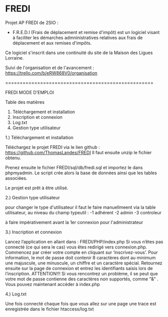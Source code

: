 # FREDI

Projet AP FREDI de 2SIO : 

- F.R.E.D.I (Frais de déplacement et remise d'impôt) 
est un logiciel visant à faciliter les démarches admninistratives relatives aux frais de déplacement et aux remises d'impôts.

Ce logiciel s'inscrit dans une continuité du site de la Maison des Ligues Lorraine. 

Suivi de l'organisation et de l'avancement : https://trello.com/b/eRW868V0/organisation



===================================================

FREDI
MODE D’EMPLOI



Table des matières
1.	Téléchargement et installation	
2.	Inscription et connexion	
3.	Log.txt	
4.	Gestion type utilisateur




1.)	Téléchargement et installation 

Téléchargez le projet FREDI via le lien github : https://github.com/ThomasLandes/FREDI
Il faut ensuite unzip le fichier obtenu. 

Prenez ensuite le fichier FREDI/sql/db/fredi.sql et importez le dans phpmyadmin. Le script crée alors la base de données ainsi que les tables associées. 

Le projet est prêt à être utilisé. 

2.) Gestion type utilisateur

pour changer le type d'utilisateur il faut le faire manuellmeent via la table utilisateur, au niveau du champ typeutil : 
  -1 adhérent
  -2 admin
  -3 controleur

à faire impérativement avant la 1er connexion pour l'administrateur

3.)	Inscription et connexion 

Lancez l’application en allant dans : FREDI/PHP/index.php
Si vous n’êtes pas connecté (ce qui sera le cas) vous êtes redirigé vers connexion.php. Commencez par créer votre compte en cliquant sur ‘inscrivez-vous’. 
Pour information, le mot de passe doit contenir 8 caractères dont au minimum une majuscule, une minuscule, un chiffre et un caractère spécial.
Retournez ensuite sur la page de connexion et entrez les identifiants saisis lors de l’inscription. ATTENTION!!! Si vous rencontrez un problème, il se peut que votre mot de passe contienne des caractères non supportés, comme "&" .
Vous pouvez maintenant accéder à index.php

4.)	Log.txt

Une fois connecté chaque fois que vous allez sur une page une trace est enregistrée dans le fichier htaccess/log.txt



